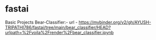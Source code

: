 # fastai
Basic Projects
Bear-Classifier:-
url - 
https://mybinder.org/v2/gh/AYUSH-TRIPATHI786/fastai/tree/main/bear_classifier/HEAD?urlpath=%2Fvoila%2Frender%2Fbear_classifier.ipynb

